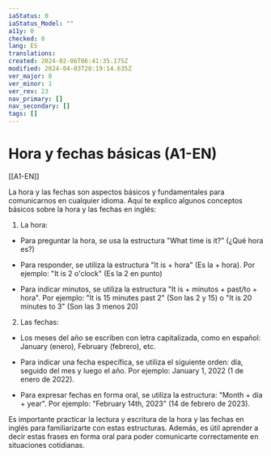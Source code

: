 ```yaml
---
iaStatus: 0
iaStatus_Model: ""
a11y: 0
checked: 0
lang: ES
translations: 
created: 2024-02-06T06:41:35.175Z
modified: 2024-04-03T20:19:14.635Z
ver_major: 0
ver_minor: 1
ver_rev: 23
nav_primary: []
nav_secondary: []
tags: []
---
```

# Hora y fechas básicas (A1-EN)

[[A1-EN]]

La hora y las fechas son aspectos básicos y fundamentales para comunicarnos en cualquier idioma. Aquí te explico algunos conceptos básicos sobre la hora y las fechas en inglés:

1. La hora:

- Para preguntar la hora, se usa la estructura "What time is it?" (¿Qué hora es?)

- Para responder, se utiliza la estructura "It is + hora" (Es la + hora). Por ejemplo: "It is 2 o'clock" (Es la 2 en punto)

- Para indicar minutos, se utiliza la estructura "It is + minutos + past/to + hora". Por ejemplo: "It is 15 minutes past 2" (Son las 2 y 15) o "It is 20 minutes to 3" (Son las 3 menos 20)

2. Las fechas:

- Los meses del año se escriben con letra capitalizada, como en español: January (enero), February (febrero), etc.

- Para indicar una fecha específica, se utiliza el siguiente orden: día, seguido del mes y luego el año. Por ejemplo: January 1, 2022 (1 de enero de 2022).

- Para expresar fechas en forma oral, se utiliza la estructura: "Month + día + year". Por ejemplo: "February 14th, 2023" (14 de febrero de 2023).

Es importante practicar la lectura y escritura de la hora y las fechas en inglés para familiarizarte con estas estructuras. Además, es útil aprender a decir estas frases en forma oral para poder comunicarte correctamente en situaciones cotidianas.